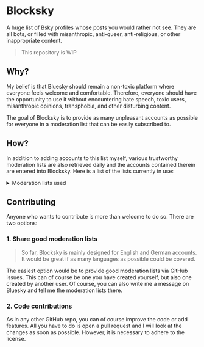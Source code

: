 # Blocksky

A huge list of Bsky profiles whose posts you would rather not see. They are all bots, or filled with misanthropic, anti-queer, anti-religious, or other inappropriate content.

> This repository is WIP

## Why?

My belief is that Bluesky should remain a non-toxic platform where everyone feels welcome and comfortable. Therefore, everyone should have the opportunity to use it without encountering hate speech, toxic users, misanthropic opinions, transphobia, and other disturbing content.

The goal of Blocksky is to provide as many unpleasant accounts as possible for everyone in a moderation list that can be easily subscribed to.

## How?

In addition to adding accounts to this list myself, various trustworthy moderation lists are also retrieved daily and the accounts contained therein are entered into Blocksky. Here is a list of the lists currently in use:

<!-- markdownlint-disable MD033 -->
<details>
    <summary>Moderation lists used</summary>
    <ul>
        <li><a href="https://bsky.app/profile/dirkhagemann.substack.com/lists/3lfl4oghy5t2b">💩 Block</a> by <a href="https://bsky.app/profile/dirkhagemann.substack.com">Dirk Hagemann</a></li>
        <li><a href="https://bsky.app/profile/keencommander.bsky.social/lists/3lbjfuywg4s26">Commanders Blockliste für ein sauberes Bluesky</a> by <a href="https://bsky.app/profile/keencommander.bsky.social">Commander Keen</a></li>
        <li><a href="https://bsky.app/profile/dirkhagemann.substack.com/lists/3lfwwvgnzzs2u">Russenbots blockieren</a> by <a href="https://bsky.app/profile/dirkhagemann.substack.com">Dirk Hagemann</a></li>
    </ul>
</details>
<!-- markdownlint-enable MD033 -->

## Contributing

Anyone who wants to contribute is more than welcome to do so. There are two options:

### 1. Share good moderation lists

> So far, Blocksky is mainly designed for English and German accounts. It would be great if as many languages ​​as possible could be covered.

The easiest option would be to provide good moderation lists via GitHub issues. This can of course be one you have created yourself, but also one created by another user. Of course, you can also write me a message on Bluesky and tell me the moderation lists there.

### 2. Code contributions

As in any other GitHub repo, you can of course improve the code or add features. All you have to do is open a pull request and I will look at the changes as soon as possible. However, it is necessary to adhere to the license.
